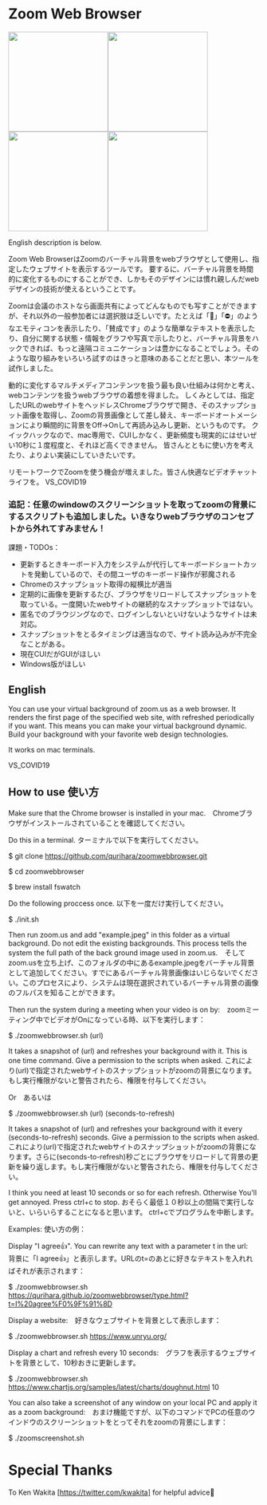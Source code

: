 # Zoom Web Browser

<img src="https://qurihara.github.io/zoomwebbrowser/img/text-e.png" height=200><img src="https://qurihara.github.io/zoomwebbrowser/img/text.png" height=200><img src="https://qurihara.github.io/zoomwebbrowser/img/chart.png" height=200><img src="https://qurihara.github.io/zoomwebbrowser/img/browse.png" height=200>

English description is below.

Zoom Web BrowserはZoomのバーチャル背景をwebブラウザとして使用し、指定したウェブサイトを表示するツールです。
要するに、バーチャル背景を時間的に変化するものにすることができ、しかもそのデザインには慣れ親しんだwebデザインの技術が使えるということです。

Zoomは会議のホストなら画面共有によってどんなものでも写すことができますが、それ以外の一般参加者には選択肢は乏しいです。たとえば「🙂」「⛔️」のようなエモティコンを表示したり、「賛成です」のような簡単なテキストを表示したり、自分に関する状態・情報をグラフや写真で示したりと、バーチャル背景をハックできれば、もっと遠隔コミュニケーションは豊かになることでしょう。そのような取り組みをいろいろ試すのはきっと意味のあることだと思い、本ツールを試作しました。

動的に変化するマルチメディアコンテンツを扱う最も良い仕組みは何かと考え、webコンテンツを扱うwebブラウザの着想を得ました。
しくみとしては、指定したURLのwebサイトをヘッドレスChromeブラウザで開き、そのスナップショット画像を取得し、Zoomの背景画像として差し替え、キーボードオートメーションにより瞬間的に背景をOff→Onして再読み込みし更新、というものです。
クイックハックなので、mac専用で、CUIしかなく、更新頻度も現実的にはせいぜい10秒に１度程度と、それほど高くできません。
皆さんとともに使い方を考えたり、よりよい実装にしていきたいです。

リモートワークでZoomを使う機会が増えました。皆さん快適なビデオチャットライフを。  VS_COVID19

### 追記：任意のwindowのスクリーンショットを取ってzoomの背景にするスクリプトも追加しました。いきなりwebブラウザのコンセプトから外れてすみません！

課題・TODOs：
* 更新するときキーボード入力をシステムが代行してキーボードショートカットを発動しているので、その間ユーザのキーボード操作が邪魔される
* Chromeのスナップショット取得の縦横比が適当
* 定期的に画像を更新するたび、ブラウザをリロードしてスナップショットを取っている。一度開いたwebサイトの継続的なスナップショットではない。
* 匿名でのブラウジングなので、ログインしないといけないようなサイトは未対応。
* スナップショットをとるタイミングは適当なので、サイト読み込みが不完全なことがある。
* 現在CUIだがGUIがほしい
* Windows版がほしい

## English

You can use your virtual background of zoom.us as a web browser.
It renders the first page of the specified web site, with refreshed periodically if you want.
This means you can make your virtual background dynamic. Build your background with your favorite web design technologies.

It works on mac terminals.

VS_COVID19

## How to use 使い方

Make sure that the Chrome browser is installed in your mac.　Chromeブラウザがインストールされていることを確認してください。

Do this in a terminal. ターミナルで以下を実行してください。

$ git clone https://github.com/qurihara/zoomwebbrowser.git

$ cd zoomwebbrowser

$ brew install fswatch

Do the following proccess once. 以下を一度だけ実行してください。

$ ./init.sh

Then run zoom.us and add "example.jpeg" in this folder as a virtual background. Do not edit the existing backgrounds.
This process tells the system the full path of the back ground image used in zoom.us.　そしてzoom.usを立ち上げ、このフォルダの中にあるexample.jpegをバーチャル背景として追加してください。すでにあるバーチャル背景画像はいじらないでください。このプロセスにより、システムは現在選択されているバーチャル背景の画像のフルパスを知ることができます。

Then run the system during a meeting when your video is on by:　zoomミーティング中でビデオがOnになっている時、以下を実行します：

$ ./zoomwebbrowser.sh (url)

It takes a snapshot of (url) and refreshes your background with it. This is one time command. Give a permission to the scripts when asked. これにより(url)で指定されたwebサイトのスナップショットがzoomの背景になります。もし実行権限がないと警告されたら、権限を付与してください。

Or　あるいは

$ ./zoomwebbrowser.sh (url) (seconds-to-refresh)

It takes a snapshot of (url) and refreshes your background with it every (seconds-to-refresh) seconds. Give a permission to the scripts when asked. これにより(url)で指定されたwebサイトのスナップショットがzoomの背景になります。さらに(seconds-to-refresh)秒ごとにブラウザをリロードして背景の更新を繰り返します。もし実行権限がないと警告されたら、権限を付与してください。

I think you need at least 10 seconds or so for each refresh. Otherwise You'll get annoyed. Press ctrl+c to stop. おそらく最低１０秒以上の間隔で実行しないと、いらいらすることになると思います。 ctrl+cでプログラムを中断します。

Examples: 使い方の例：

Display "I agree👍". You can rewrite any text with a parameter t in the url:　背景に「I agree👍」と表示します。URLのt=のあとに好きなテキストを入れればそれが表示されます：

$ ./zoomwebbrowser.sh https://qurihara.github.io/zoomwebbrowser/type.html?t=I%20agree%F0%9F%91%8D

Display a website:　好きなウェブサイトを背景として表示します：

$ ./zoomwebbrowser.sh https://www.unryu.org/

Display a chart and refresh every 10 seconds:　グラフを表示するウェブサイトを背景として、10秒おきに更新します。

$ ./zoomwebbrowser.sh https://www.chartjs.org/samples/latest/charts/doughnut.html 10

You can also take a screenshot of any window on your local PC and apply it as a zoom background:　おまけ機能ですが、以下のコマンドでPCの任意のウインドウのスクリーンショットをとってそれをzoomの背景にします：

$ ./zoomscreenshot.sh

# Special Thanks

To Ken Wakita [https://twitter.com/kwakita] for helpful advice🙂
